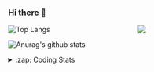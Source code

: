 ### Hi there 👋

<!--
**tao8687/tao8687** is a ✨ _special_ ✨ repository because its `README.md` (this file) appears on your GitHub profile.

Here are some ideas to get you started:

- 🔭 I’m currently working on ...
- 🌱 I’m currently learning ...
- 👯 I’m looking to collaborate on ...
- 🤔 I’m looking for help with ...
- 💬 Ask me about ...
- 📫 How to reach me: ...
- 😄 Pronouns: ...
- ⚡ Fun fact: ...
-->

<img align='right' src="https://media.giphy.com/media/M9gbBd9nbDrOTu1Mqx/giphy.gif" width="240">

  
![Top Langs](https://github-readme-stats.vercel.app/api/top-langs/?username=tao8687&layout=compact&title_color=23238E&text_color=A67D3D)

![Anurag's github stats](https://github-readme-stats.vercel.app/api?username=tao8687&show_icons=true&&text_color=A67D3D&title_color=23238E&show_icons=false&count_private=true&hide=stars)

<details>
  <summary>:zap: Coding Stats</summary>
  <br>
    
<!--START_SECTION:waka-->
![Code Time](http://img.shields.io/badge/Code%20Time-1%2C375%20hrs%2040%20mins-blue)

![Profile Views](http://img.shields.io/badge/Profile%20Views-26-blue)

**🐱 My GitHub Data** 

> 📦 1.5 MB Used in GitHub's Storage 
 > 
> 🏆 311 Contributions in the Year 2023
 > 
> 🚫 Not Opted to Hire
 > 
> 📜 50 Public Repositories 
 > 
> 🔑 22 Private Repositories 
 > 
**I'm an Early 🐤** 

```text
🌞 Morning                1182 commits        █████████████████████░░░░   85.28 % 
🌆 Daytime                84 commits          ██░░░░░░░░░░░░░░░░░░░░░░░   06.06 % 
🌃 Evening                116 commits         ██░░░░░░░░░░░░░░░░░░░░░░░   08.37 % 
🌙 Night                  4 commits           ░░░░░░░░░░░░░░░░░░░░░░░░░   00.29 % 
```
📅 **I'm Most Productive on Wednesday** 

```text
Monday                   200 commits         ████░░░░░░░░░░░░░░░░░░░░░   14.43 % 
Tuesday                  186 commits         ███░░░░░░░░░░░░░░░░░░░░░░   13.42 % 
Wednesday                251 commits         █████░░░░░░░░░░░░░░░░░░░░   18.11 % 
Thursday                 177 commits         ███░░░░░░░░░░░░░░░░░░░░░░   12.77 % 
Friday                   195 commits         ████░░░░░░░░░░░░░░░░░░░░░   14.07 % 
Saturday                 191 commits         ███░░░░░░░░░░░░░░░░░░░░░░   13.78 % 
Sunday                   186 commits         ███░░░░░░░░░░░░░░░░░░░░░░   13.42 % 
```


📊 **This Week I Spent My Time On** 

```text
🕑︎ Time Zone: Asia/Shanghai

💬 Programming Languages: 
C++                      4 hrs 23 mins       ███████████████████░░░░░░   74.80 % 
JSON                     26 mins             ██░░░░░░░░░░░░░░░░░░░░░░░   07.40 % 
Text                     24 mins             ██░░░░░░░░░░░░░░░░░░░░░░░   07.08 % 
CMake                    17 mins             █░░░░░░░░░░░░░░░░░░░░░░░░   04.96 % 
Python                   17 mins             █░░░░░░░░░░░░░░░░░░░░░░░░   04.90 % 

🔥 Editors: 
VS Code                  5 hrs 52 mins       █████████████████████████   100.00 % 

🐱‍💻 Projects: 
opencvdemo               5 hrs 33 mins       ████████████████████████░   94.71 % 
ChatGLM3                 15 mins             █░░░░░░░░░░░░░░░░░░░░░░░░   04.49 % 
Unknown Project          2 mins              ░░░░░░░░░░░░░░░░░░░░░░░░░   00.79 % 

💻 Operating System: 
Linux                    5 hrs 52 mins       █████████████████████████   100.00 % 
```

**I Mostly Code in Python** 

```text
Python                   9 repos             ████████░░░░░░░░░░░░░░░░░   31.03 % 
C++                      7 repos             ██████░░░░░░░░░░░░░░░░░░░   24.14 % 
JavaScript               2 repos             ██░░░░░░░░░░░░░░░░░░░░░░░   06.90 % 
Batchfile                1 repo              █░░░░░░░░░░░░░░░░░░░░░░░░   03.45 % 
HTML                     1 repo              █░░░░░░░░░░░░░░░░░░░░░░░░   03.45 % 
```



**Timeline**

![Lines of Code chart](https://raw.githubusercontent.com/tao8687/tao8687/master/assets/bar_graph.png)


 Last Updated on 06/11/2023 01:13:47 UTC
<!--END_SECTION:waka-->
</details>
